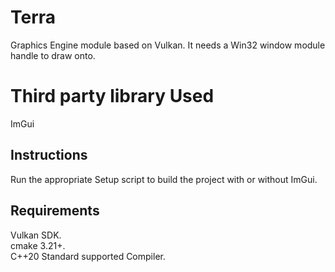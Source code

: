 # Terra
Graphics Engine module based on Vulkan. It needs a Win32 window module handle to draw onto.

# Third party library Used
ImGui

## Instructions
Run the appropriate Setup script to build the project with or without ImGui.

## Requirements
Vulkan SDK.\
cmake 3.21+.\
C++20 Standard supported Compiler.
